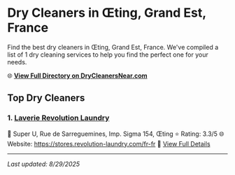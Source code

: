 # Dry Cleaners in Œting, Grand Est, France

Find the best dry cleaners in Œting, Grand Est, France. We've compiled a list of 1 dry cleaning services to help you find the perfect one for your needs.

🌐 **[View Full Directory on DryCleanersNear.com](https://drycleanersnear.com/city/France/Grand%20Est/%C5%92ting)**

## Top Dry Cleaners

### 1. [Laverie Revolution Laundry](https://drycleanersnear.com/dryCleaner/68afb8d94e19aac41e8a2504/laverie-revolution-laundry)
📍 Super U, Rue de Sarreguemines, Imp. Sigma 154, Œting
⭐ Rating: 3.3/5
🌐 Website: https://stores.revolution-laundry.com/fr-fr
🔗 [View Full Details](https://drycleanersnear.com/dryCleaner/68afb8d94e19aac41e8a2504/laverie-revolution-laundry)


---

*Last updated: 8/29/2025*
